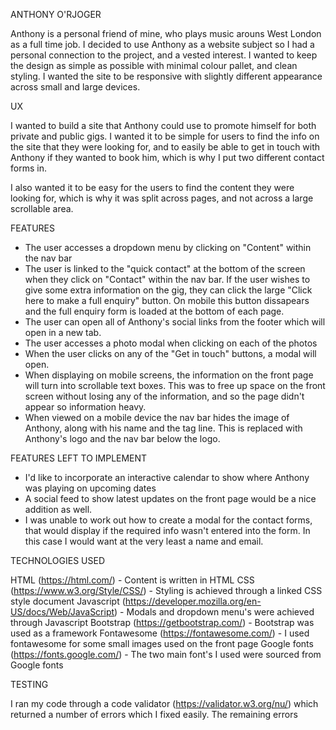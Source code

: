 ANTHONY O'RJOGER

Anthony is a personal friend of mine, who plays music arouns West London as a full time job. I decided to use Anthony as a website
subject so I had a personal connection to the project, and a vested interest. I wanted to keep the design as simple as possible with minimal
colour pallet, and clean styling. I wanted the site to be responsive with slightly different appearance across small and large devices. 

UX

I wanted to build a site that Anthony could use to promote himself for both private and public gigs. I wanted it to be simple for users to 
find the info on the site that they were looking for, and to easily be able to get in touch with Anthony if they wanted to book him, which 
is why I put two different contact forms in. 

I also wanted it to be easy for the users to find the content they were looking for, which is why it was split across pages, and not across
a large scrollable area. 

FEATURES

- The user accesses a dropdown menu by clicking on "Content" within the nav bar
- The user is linked to the "quick contact" at the bottom of the screen when they click on "Contact" within the nav bar. If the user
  wishes to give some extra information on the gig, they can click the large "Click here to make a full enquiry" button. On mobile
  this button dissapears and the full enquiry form is loaded at the bottom of each page.
- The user can open all of Anthony's social links from the footer which will open in a new tab.
- The user accesses a photo modal when clicking on each of the photos
- When the user clicks on any of the "Get in touch" buttons, a modal will open. 
- When displaying on mobile screens, the information on the front page will turn into scrollable text boxes. This was to free up space
  on the front screen without losing any of the information, and so the page didn't appear so information heavy. 
- When viewed on a mobile device the nav bar hides the image of Anthony, along with his name and the tag line. This is replaced with Anthony's 
  logo and the nav bar below the logo.
 

FEATURES LEFT TO IMPLEMENT

- I'd like to incorporate an interactive calendar to show where Anthony was playing on upcoming dates
- A social feed to show latest updates on the front page would be a nice addition as well.
- I was unable to work out how to create a modal for the contact forms, that would display if the required info wasn't entered into the form.
  In this case I would want at the very least a name and email.


TECHNOLOGIES USED

HTML (https://html.com/) - Content is written in HTML 
CSS (https://www.w3.org/Style/CSS/) - Styling is achieved through a linked CSS style document
Javascript (https://developer.mozilla.org/en-US/docs/Web/JavaScript) - Modals and dropdown menu's were achieved through Javascript
Bootstrap (https://getbootstrap.com/) - Bootstrap was used as a framework 
Fontawesome (https://fontawesome.com/) - I used fontawesome for some small images used on the front page
Google fonts (https://fonts.google.com/) - The two main font's I used were sourced from Google fonts

TESTING

I ran my code through a code validator (https://validator.w3.org/nu/) which returned a number of errors which I fixed easily. 
The remaining errors



